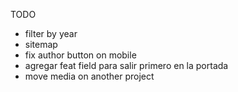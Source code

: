 TODO

- filter by year
- sitemap
- fix author button on mobile
- agregar feat field para salir primero en la portada
- move media on another project